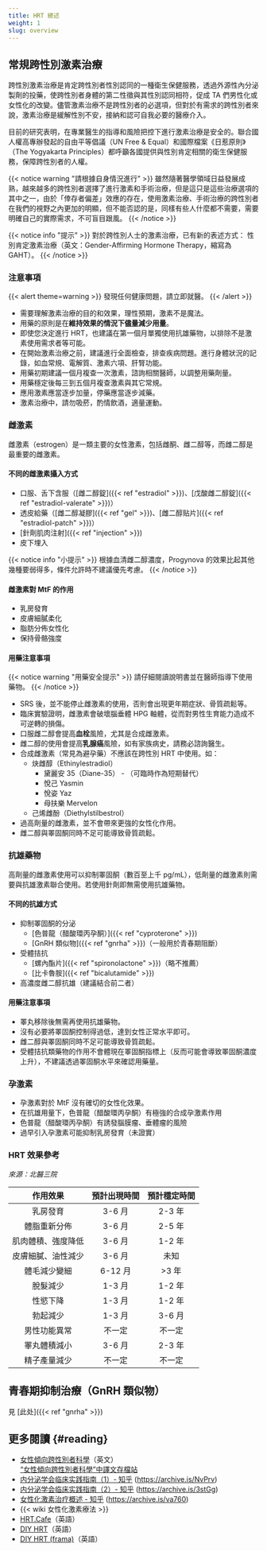 ```yaml
---
title: HRT 總述
weight: 1
slug: overview
---
```


## 常規跨性別激素治療

跨性別激素治療是肯定跨性別者性別認同的一種衛生保健服務，透過外源性內分泌製劑的投藥，使跨性別者身體的第二性徵與其性別認同相符，促成 TA 們男性化或女性化的改變。儘管激素治療不是跨性別者的必選項，但對於有需求的跨性別者來說，激素治療是緩解性別不安，接納和認可自我必要的醫療介入。

目前的研究表明，在專業醫生的指導和風險把控下進行激素治療是安全的。聯合國人權高專辦發起的自由平等倡議（UN Free & Equal）和國際檔案《日惹原則》（The Yogyakarta Principles）都呼籲各國提供與性別肯定相關的衛生保健服務，保障跨性別者的人權。

{{< notice warning "請根據自身情況進行" >}}
雖然隨著醫學領域日益發展成熟，越來越多的跨性別者選擇了進行激素和手術治療，但是這只是這些治療選項的其中之一，由於「倖存者偏差」效應的存在，使用激素治療、手術治療的跨性別者在我們的視野之內更加的明顯，但不能否認的是，同樣有些人什麼都不需要，需要明確自己的實際需求，不可盲目跟風。
{{< /notice >}}

{{< notice info "提示" >}}
對於跨性別人士的激素治療，已有新的表述方式：
性別肯定激素治療（英文：Gender-Affirming Hormone Therapy，縮寫為 GAHT）。
{{< /notice >}}

### 注意事項

{{< alert theme=warning >}}
發現任何健康問題，請立即就醫。
{{< /alert >}}

- 需要理解激素治療的目的和效果，理性預期，激素不是魔法。
- 用藥的原則是在**維持效果的情況下儘量減少用量**。
- 即使您決定進行 HRT，也建議在第一個月單獨使用抗雄藥物，以排除不是激素使用需求者等可能。
- 在開始激素治療之前，建議進行全面檢查，排查疾病問題。進行身體狀況的記錄，如血常規、電解質、激素六項、肝腎功能。
- 用藥初期建議一個月複查一次激素，諮詢相關醫師，以調整用藥劑量。
- 用藥穩定後每三到五個月複查激素與其它常規。
- 應用激素應當逐步加量，停藥應當逐步減藥。
- 激素治療中，請勿吸菸，酌情飲酒，適量運動。

### 雌激素

雌激素（estrogen）是一類主要的女性激素，包括雌酮、雌二醇等，而雌二醇是最重要的雌激素。

#### 不同的雌激素攝入方式

- 口服、舌下含服（[雌二醇錠]({{< ref "estradiol" >}})、[戊酸雌二醇錠]({{< ref "estradiol-valerate" >}})）
- 透皮給藥（[雌二醇凝膠]({{< ref "gel" >}})、[雌二醇贴片]({{< ref "estradiol-patch" >}})）
- [針劑肌肉注射]({{< ref "injection" >}})
- 皮下埋入

{{< notice info "小提示" >}}
根據血清雌二醇濃度，Progynova 的效果比起其他幾種要弱得多，條件允許時不建議優先考慮。
{{< /notice >}}

#### 雌激素對 MtF 的作用

- 乳房發育
- 皮膚細膩柔化
- 脂肪分佈女性化
- 保持骨骼強度

#### 用藥注意事項

{{< notice warning "用藥安全提示" >}}
請仔細閱讀說明書並在醫師指導下使用藥物。
{{< /notice >}}

- SRS 後，並不能停止雌激素的使用，否則會出現更年期症狀、骨質疏鬆等。
- 臨床實驗證明，雌激素會破壞腦垂體 HPG 軸體，從而對男性生育能力造成不可逆轉的損傷。
- 口服雌二醇會提高**血栓**風險，尤其是合成雌激素。
- 雌二醇的使用會提高**乳腺癌**風險，如有家族病史，請務必諮詢醫生。
- 合成雌激素（常見為避孕藥）不應該在跨性別 HRT 中使用。如：
  - 炔雌醇（Ethinylestradiol）
    - 黛麗安 35（Diane-35） - （可臨時作為短期替代）
    - 悅己 Yasmin
    - 悅姿 Yaz
    - 母扶樂 Mervelon
  - 己烯雌酚（Diethylstilbestrol）
- 過高劑量的雌激素，並不會帶來更強的女性化作用。
- 雌二醇與睪固酮同時不足可能導致骨質疏鬆。

### 抗雄藥物

高劑量的雌激素使用可以抑制睪固酮（數百至上千 pg/mL），低劑量的雌激素則需要與抗雄激素聯合使用。若使用針劑即無需使用抗雄藥物。

#### 不同的抗雄方式

- 抑制睪固酮的分泌
  - [色普龍（醋酸環丙孕酮）]({{< ref "cyproterone" >}})
  - [GnRH 類似物]({{< ref "gnrha" >}})（一般用於青春期阻斷）
- 受體拮抗
  - [螺內酯片]({{< ref "spironolactone" >}})（略不推薦）
  - [比卡魯胺]({{< ref "bicalutamide" >}})
- 高濃度雌二醇抗雄（建議結合前二者）

#### 用藥注意事項

- 睪丸移除後無需再使用抗雄藥物。
- 沒有必要將睪固酮控制得過低，達到女性正常水平即可。
- 雌二醇與睪固酮同時不足可能導致骨質疏鬆。
- 受體拮抗類藥物的作用不會體現在睪固酮指標上（反而可能會導致睪固酮濃度上升），不建議透過睪固酮水平來確認用藥量。

### 孕激素

- 孕激素對於 MtF 沒有確切的女性化效果。
- 在抗雄用量下，色普龍（醋酸環丙孕酮）有極強的合成孕激素作用
- 色普龍（醋酸環丙孕酮）有誘發腦膜瘤、垂體瘤的風險
- 過早引入孕激素可能抑制乳房發育（未證實）

### HRT 效果參考

_來源：北醫三院_

|      作用效果      | 預計出現時間 | 預計穩定時間 |
| :----------------: | :----------: | :----------: |
|      乳房發育      |    3-6 月    |    2-3 年    |
|    體脂重新分佈    |    3-6 月    |    2-5 年    |
| 肌肉體積、強度降低 |    3-6 月    |    1-2 年    |
| 皮膚細膩、油性減少 |    3-6 月    |     未知     |
|    體毛減少變細    |   6-12 月    |    >3 年     |
|      脫髮減少      |    1-3 月    |    1-2 年    |
|      性慾下降      |    1-3 月    |    1-2 年    |
|      勃起減少      |    1-3 月    |    3-6 月    |
|    男性功能異常    |    不一定    |    不一定    |
|    睪丸體積減小    |    3-6 月    |    2-3 年    |
|    精子產量減少    |    不一定    |    不一定    |

## 青春期抑制治療（GnRH 類似物）

見 [此处]({{< ref "gnrha" >}})

## 更多閱讀 {#reading}

- [女性傾向跨性別者科學](https://transfemscience.org)（英文）  
  [“女性傾向跨性別者科學”中譯文存檔站](https://tfsci.mtf.wiki)
- [内分泌学会临床实践指南（1）- 知乎](https://zhuanlan.zhihu.com/p/41593599) (<https://archive.is/NvPrv>)
- [内分泌学会临床实践指南（2）- 知乎](https://zhuanlan.zhihu.com/p/41595527) (<https://archive.is/3stGg>)
- [女性化激素治疗概述 - 知乎](https://zhuanlan.zhihu.com/p/39093796) (<https://archive.is/va760>)
- {{< wiki 女性化激素療法 >}}
- [HRT.Cafe](https://hrt.cafe)（英語）
- [DIY HRT](https://diyhrt.wiki)（英語）
- [DIY HRT (frama)](https://diyhrt.frama.io)（英語）
